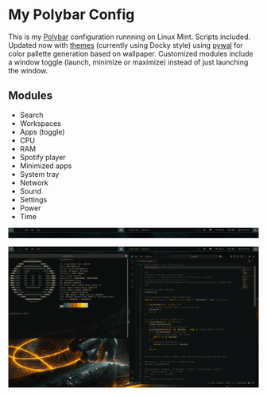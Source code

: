 # My Polybar Config
This is my [Polybar](https://github.com/polybar/polybar) configuration runnning on Linux Mint. Scripts included. Updated now with [themes](https://github.com/adi1090x/polybar-themes) (currently using Docky style) using [pywal](https://github.com/dylanaraps/pywal) for color pallette generation based on wallpaper. Customized modules include a window toggle (launch, minimize or maximize) instead of just launching the window.

## Modules
- Search
- Workspaces
- Apps (toggle)
- CPU
- RAM
- Spotify player
- Minimized apps
- System tray
- Network
- Sound
- Settings
- Power
- Time

 ![screenshot](polybar_ss_zoomed.png)

 
 ![screenshot](polybar_ss_setup_2.png)

